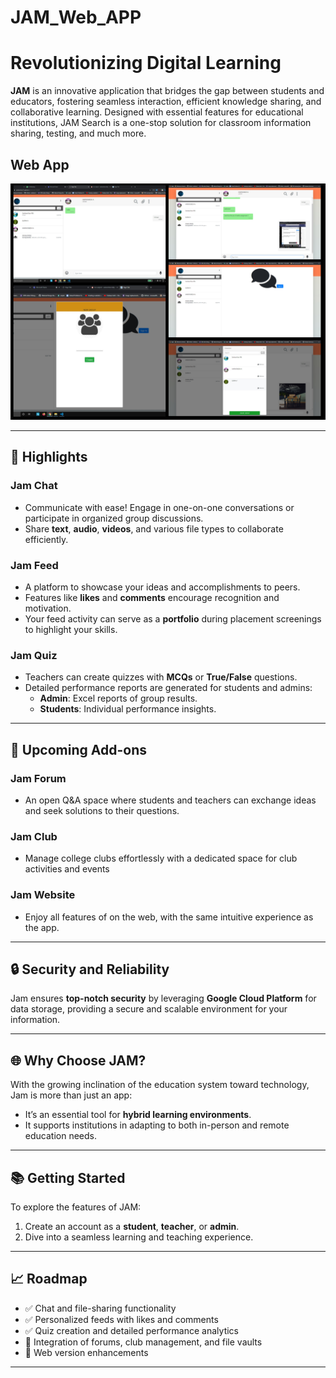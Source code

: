 # JAM_Web_APP
 
# Revolutionizing Digital Learning

**JAM** is an innovative application that bridges the gap between students and educators, fostering seamless interaction, efficient knowledge sharing, and collaborative learning. Designed with essential features for educational institutions, JAM Search is a one-stop solution for classroom information sharing, testing, and much more.

## Web App ##
![JAM WB APP ](Screenshots/Image_combined.jpg "JAM WEB APP")

---

## 🌟 Highlights

### **Jam Chat**
- Communicate with ease! Engage in one-on-one conversations or participate in organized group discussions.
- Share **text**, **audio**, **videos**, and various file types to collaborate efficiently.

### **Jam Feed**
- A platform to showcase your ideas and accomplishments to peers.
- Features like **likes** and **comments** encourage recognition and motivation.
- Your feed activity can serve as a **portfolio** during placement screenings to highlight your skills.

### **Jam Quiz**
- Teachers can create quizzes with **MCQs** or **True/False** questions.
- Detailed performance reports are generated for students and admins:
  - **Admin**: Excel reports of group results.
  - **Students**: Individual performance insights.

---

## 🚀 Upcoming Add-ons

### **Jam Forum**
- An open Q&A space where students and teachers can exchange ideas and seek solutions to their questions.

### **Jam Club**
- Manage college clubs effortlessly with a dedicated space for club activities and events

### **Jam Website**
- Enjoy all features of  on the web, with the same intuitive experience as the app.

---

## 🔒 Security and Reliability
Jam  ensures **top-notch security** by leveraging **Google Cloud Platform** for data storage, providing a secure and scalable environment for your information.

---

## 🌐 Why Choose JAM?
With the growing inclination of the education system toward technology, Jam is more than just an app:
- It’s an essential tool for **hybrid learning environments**.
- It supports institutions in adapting to both in-person and remote education needs.

---

## 📚 Getting Started
To explore the features of JAM:
1. Create an account as a **student**, **teacher**, or **admin**.
2. Dive into a seamless learning and teaching experience.

---

## 📈 Roadmap
- ✅ Chat and file-sharing functionality
- ✅ Personalized feeds with likes and comments
- ✅ Quiz creation and detailed performance analytics
- 🚧 Integration of forums, club management, and file vaults
- 🚧 Web version enhancements

---
